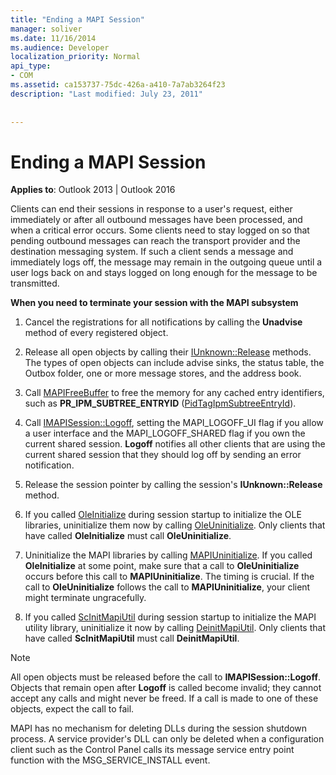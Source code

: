 ```yaml
---
title: "Ending a MAPI Session"
manager: soliver
ms.date: 11/16/2014
ms.audience: Developer
localization_priority: Normal
api_type:
- COM
ms.assetid: ca153737-75dc-426a-a410-7a7ab3264f23
description: "Last modified: July 23, 2011"
 
 
---
```


# Ending a MAPI Session

  
  
**Applies to**: Outlook 2013 | Outlook 2016 
  
Clients can end their sessions in response to a user's request, either immediately or after all outbound messages have been processed, and when a critical error occurs. Some clients need to stay logged on so that pending outbound messages can reach the transport provider and the destination messaging system. If such a client sends a message and immediately logs off, the message may remain in the outgoing queue until a user logs back on and stays logged on long enough for the message to be transmitted.
  
 **When you need to terminate your session with the MAPI subsystem**
  
1. Cancel the registrations for all notifications by calling the **Unadvise** method of every registered object. 
    
2. Release all open objects by calling their [IUnknown::Release](https://msdn.microsoft.com/library/ms682317%28VS.85%29.aspx) methods. The types of open objects can include advise sinks, the status table, the Outbox folder, one or more message stores, and the address book. 
    
3. Call [MAPIFreeBuffer](mapifreebuffer.md) to free the memory for any cached entry identifiers, such as **PR_IPM_SUBTREE_ENTRYID** ([PidTagIpmSubtreeEntryId](pidtagipmsubtreeentryid-canonical-property.md)).
    
4. Call [IMAPISession::Logoff](imapisession-logoff.md), setting the MAPI_LOGOFF_UI flag if you allow a user interface and the MAPI_LOGOFF_SHARED flag if you own the current shared session. **Logoff** notifies all other clients that are using the current shared session that they should log off by sending an error notification. 
    
5. Release the session pointer by calling the session's **IUnknown::Release** method. 
    
6. If you called [OleInitialize](https://msdn.microsoft.com/library/ms690134%28v=VS.85%29.aspx) during session startup to initialize the OLE libraries, uninitialize them now by calling [OleUninitialize](https://msdn.microsoft.com/library/ms691326%28VS.85%29.aspx). Only clients that have called **OleInitialize** must call **OleUninitialize**. 
    
7. Uninitialize the MAPI libraries by calling [MAPIUninitialize](mapiuninitialize.md). If you called **OleInitialize** at some point, make sure that a call to **OleUninitialize** occurs before this call to **MAPIUninitialize**. The timing is crucial. If the call to **OleUninitialize** follows the call to **MAPIUninitialize**, your client might terminate ungracefully. 
    
8. If you called [ScInitMapiUtil](scinitmapiutil.md) during session startup to initialize the MAPI utility library, uninitialize it now by calling [DeinitMapiUtil](deinitmapiutil.md). Only clients that have called **ScInitMapiUtil** must call **DeinitMapiUtil**.
    
> [!NOTE]
> All open objects must be released before the call to **IMAPISession::Logoff**. Objects that remain open after **Logoff** is called become invalid; they cannot accept any calls and might never be freed. If a call is made to one of these objects, expect the call to fail. 
  
 MAPI has no mechanism for deleting DLLs during the session shutdown process. A service provider's DLL can only be deleted when a configuration client such as the Control Panel calls its message service entry point function with the MSG_SERVICE_INSTALL event. 
  


